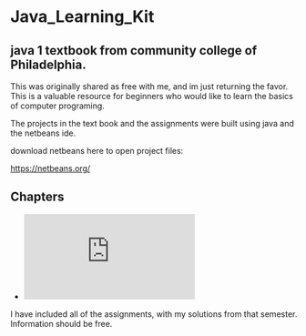 # Java_Learning_Kit
## java 1 textbook from community college of Philadelphia.

This was originally shared as free with me, and im just returning the favor. 
This is a valuable resource for beginners who would like to learn
the basics of computer programing.

The projects in the text book and the assignments were built using java and the netbeans ide.

download netbeans here to open project files:


https://netbeans.org/

## Chapters

- ![Chapter 1](https://github.com/Agent215/Java_Learning_Kit/raw/master/CSCI%20111%20java%20textbook/Java%20Learning%20Kit%20Chapter%201%20.pdf)



I have included all of the assignments, with my solutions from that semester. 
Information should be free.
